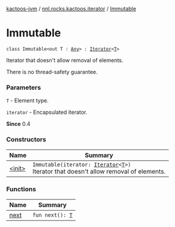 [kactoos-jvm](../../index.md) / [nnl.rocks.kactoos.iterator](../index.md) / [Immutable](./index.md)

# Immutable

`class Immutable<out T : `[`Any`](https://kotlinlang.org/api/latest/jvm/stdlib/kotlin/-any/index.html)`> : `[`Iterator`](https://kotlinlang.org/api/latest/jvm/stdlib/kotlin.collections/-iterator/index.html)`<`[`T`](index.md#T)`>`

Iterator that doesn't allow removal of elements.

There is no thread-safety guarantee.

### Parameters

`T` - Element type.

`iterator` - Encapsulated iterator.

**Since**
0.4

### Constructors

| Name | Summary |
|---|---|
| [&lt;init&gt;](-init-.md) | `Immutable(iterator: `[`Iterator`](https://kotlinlang.org/api/latest/jvm/stdlib/kotlin.collections/-iterator/index.html)`<`[`T`](index.md#T)`>)`<br>Iterator that doesn't allow removal of elements. |

### Functions

| Name | Summary |
|---|---|
| [next](next.md) | `fun next(): `[`T`](index.md#T) |
